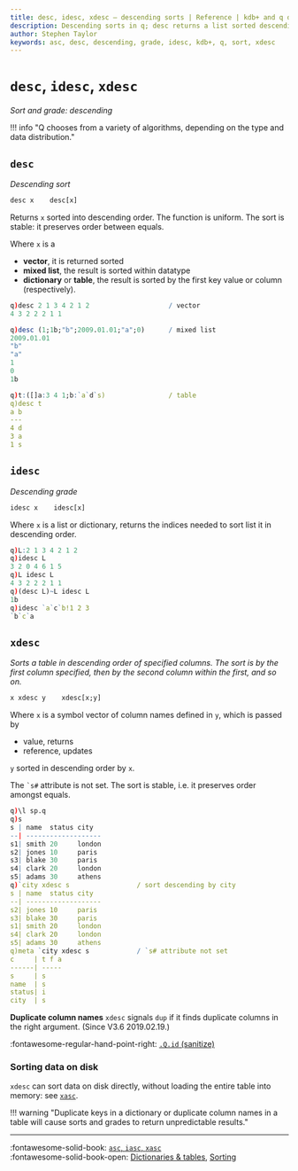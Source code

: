 ```yaml
---
title: desc, idesc, xdesc – descending sorts | Reference | kdb+ and q documentation
description: Descending sorts in q; desc returns a list sorted descending; idesc returns the grade for that sort. xdesc sorts a table descending by specified columns.
author: Stephen Taylor
keywords: asc, desc, descending, grade, idesc, kdb+, q, sort, xdesc
---
```

# `desc`, `idesc`, `xdesc`

_Sort and grade: descending_




!!! info "Q chooses from a variety of algorithms, depending on the type and data distribution."

## `desc`

_Descending sort_

```txt
desc x    desc[x]
```

Returns `x` sorted into descending order. 
The function is uniform.
The sort is stable: it preserves order between equals. 

Where `x` is a

-   **vector**, it is returned sorted
-   **mixed list**, the result is sorted within datatype
-   **dictionary** or **table**, the result is sorted by the first key value or column (respectively).

```q
q)desc 2 1 3 4 2 1 2                    / vector
4 3 2 2 2 1 1

q)desc (1;1b;"b";2009.01.01;"a";0)      / mixed list
2009.01.01
"b"
"a"
1
0
1b

q)t:([]a:3 4 1;b:`a`d`s)                / table
q)desc t
a b
---
4 d
3 a
1 s
```


## `idesc`

_Descending grade_

```txt
idesc x    idesc[x]
```

Where `x` is a list or dictionary,  returns the indices needed to sort list it in descending order. 

```q
q)L:2 1 3 4 2 1 2
q)idesc L
3 2 0 4 6 1 5
q)L idesc L
4 3 2 2 2 1 1
q)(desc L)~L idesc L
1b
q)idesc `a`c`b!1 2 3
`b`c`a
```



## `xdesc`

_Sorts a table in descending order of specified columns. 
The sort is by the first column specified, then by the second column within the first, and so on._

```txt
x xdesc y    xdesc[x;y]
```

Where `x` is a symbol vector of column names defined in `y`, which is passed by

-   value, returns
-   reference, updates 

`y` sorted in descending order by `x`. 

The `` `s# `` attribute is not set.
The sort is stable, i.e. it preserves order amongst equals.

```q
q)\l sp.q
q)s
s | name  status city
--| -------------------
s1| smith 20     london
s2| jones 10     paris
s3| blake 30     paris
s4| clark 20     london
s5| adams 30     athens
q)`city xdesc s                 / sort descending by city
s | name  status city
--| -------------------
s2| jones 10     paris
s3| blake 30     paris
s1| smith 20     london
s4| clark 20     london
s5| adams 30     athens
q)meta `city xdesc s            / `s# attribute not set
c     | t f a
------| -----
s     | s
name  | s
status| i
city  | s
```


**Duplicate column names** `xdesc` signals `dup` if it finds duplicate columns in the right argument. (Since V3.6 2019.02.19.)

:fontawesome-regular-hand-point-right:
[`.Q.id` (sanitize)](dotq.md#qid-sanitize) 


### Sorting data on disk

`xdesc` can sort data on disk directly, without loading the entire table into memory: see [`xasc`](asc.md#sorting-data-on-disk).

!!! warning "Duplicate keys in a dictionary or duplicate column names in a table will cause sorts and grades to return unpredictable results."

----

:fontawesome-solid-book:
[`asc`, `iasc`, `xasc`](asc.md)  
:fontawesome-solid-book-open:
[Dictionaries & tables](../basics/dictsandtables.md),
[Sorting](../basics/by-topic.md#sort)

